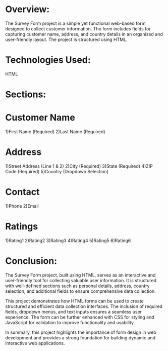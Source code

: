 # Overview:
The Survey Form project is a simple yet functional web-based form designed to collect customer information. The form includes fields for capturing customer name, address, and country details in an organized and user-friendly layout. The project is structured using HTML.

# Technologies Used:
HTML


# Sections:
# Customer Name
1)First Name (Required)
2)Last Name (Required)
# Address
1)Street Address (Line 1 & 2)
2)City (Required)
3)State (Required)
4)ZIP Code (Required)
5)Country (Dropdown Selection)
# Contact
1)Phone
2)Email
# Ratings
1)Rating1
2)Rating2
3)Rating3
4)Rating4
5)Rating5
6)Rating6

# Conclusion:
The Survey Form project, built using HTML, serves as an interactive and user-friendly tool for collecting valuable user information. It is structured with well-defined sections such as personal details, address, country selection, and additional fields to ensure comprehensive data collection.

This project demonstrates how HTML forms can be used to create structured and efficient data collection interfaces. The inclusion of required fields, dropdown menus, and text inputs ensures a seamless user experience. The form can be further enhanced with CSS for styling and JavaScript for validation to improve functionality and usability.

In summary, this project highlights the importance of form design in web development and provides a strong foundation for building dynamic and interactive web applications.  
 

